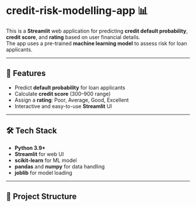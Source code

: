 # credit-risk-modelling-app 📊

This is a **Streamlit** web application for predicting **credit default probability**, **credit score**, and **rating** based on user financial details.  
The app uses a pre-trained **machine learning model** to assess risk for loan applicants.

---

## 🚀 Features
- Predict **default probability** for loan applicants
- Calculate **credit score** (300–900 range)
- Assign a **rating**: Poor, Average, Good, Excellent
- Interactive and easy-to-use **Streamlit** UI

---

## 🛠 Tech Stack
- **Python 3.9+**
- **Streamlit** for web UI
- **scikit-learn** for ML model
- **pandas** and **numpy** for data handling
- **joblib** for model loading

---

## 📂 Project Structure
